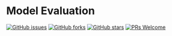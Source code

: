 # Model Evaluation
[![GitHub issues](https://img.shields.io/github/issues/Develop-Packt/Model-Evaluation.svg)](https://github.com/Develop-Packt/Model-Evaluation/issues)
[![GitHub forks](https://img.shields.io/github/forks/Develop-Packt/Model-Evaluation.svg)](https://github.com/Develop-Packt/Model-Evaluation/network)
[![GitHub stars](https://img.shields.io/github/stars/Develop-Packt/Model-Evaluation.svg)](https://github.com/Develop-Packt/Model-Evaluation/stargazers)
[![PRs Welcome](https://img.shields.io/badge/PRs-welcome-brightgreen.svg)](https://github.com/Develop-Packt/Model-Evaluation/pulls)
